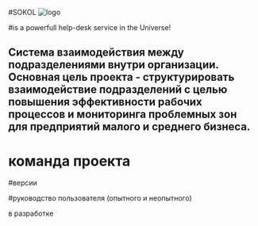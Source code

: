 #SOKOL 
![logo](https://github.com/khasang/SOKOL/blob/develop/sokol/web/WEB-INF/views/img/Logo1.png)


#is a powerfull help-desk service in the Universe!
## Система взаимодействия между подразделениями внутри организации. Основная цель проекта - структурировать взаимодействие подразделений с целью повышения эффективности рабочих процессов и мониторинга проблемных зон для предприятий малого и среднего бизнеса.

# команда проекта

#версии

#руководство пользователя (опытного и неопытного)

в разработке
